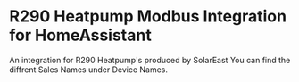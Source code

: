 # R290 Heatpump Modbus Integration for HomeAssistant
An integration for R290 Heatpump's produced by SolarEast You can find the diffrent Sales Names under Device Names.

